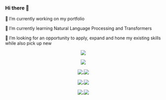 ### Hi there 👋
🔭 I’m currently working on my portfolio  
  
🌱 I’m currently learning Natural Language Processing and Transformers  
  
👯 I’m looking for an opportunity to apply, expand and hone my existing skills while also pick up new

<p align="center">
<a href="https://github.com/pedroandreou/github-readme-stats">
  <img align="center" src="https://github-readme-stats.vercel.app/api?username=pedroandreou&hide=contribs,prs,issues&show_icons=true" />
</a>
</p>

<p align="center">
<a href="https://github.com/pedroandreou/github-readme-stats">
  <img align="center" src="https://github-readme-stats.vercel.app/api/top-langs/?username=pedroandreou&langs_count=4&hide=Assembly,Pascal,Pawn,SCSS&layout=compact" />
</a>
</p>

<!--- Pinned repositories --->
<p align="center">
<a href="https://github.com/pedroandreou/github-readme-stats">
  <img align="center" src="https://github-readme-stats.vercel.app/api/pin/?username=pedroandreou&repo=Spartan-Warrior-Android-Game&show_icons=true" />
</a>
<a href="https://github.com/pedroandreou/github-readme-stats">
  <img align="center" src="https://github-readme-stats.vercel.app/api/pin/?username=pedroandreou&repo=Spartan-Warrior-Desktop-App&show_icons=true" />
</a>
</p>

<p align="center">
<a href="https://github.com/pedroandreou/github-readme-stats">
  <img align="center" src="https://github-readme-stats.vercel.app/api/pin/?username=pedroandreou&repo=DroneSimulator&show_icons=true" />
</a>
<a href="https://github.com/pedroandreou/github-readme-stats">
  <img align="center" src="https://github-readme-stats.vercel.app/api/pin/?username=pedroandreou&repo=SMTP-Client-Server-Sides&show_icons=true" />
</a>
</p>

<p align="center">
<a href="https://github.com/pedroandreou/github-readme-stats">
  <img align="center" src="https://github-readme-stats.vercel.app/api/pin/?username=pedroandreou&repo=DataAnalysisUsingTwitterApi&show_icons=true" />
</a>
<a href="https://github.com/pedroandreou/github-readme-stats">
  <img align="center" src="https://github-readme-stats.vercel.app/api/pin/?username=pedroandreou&repo=ImageCompDecomp&show_icons=true" />
</a>
</p>
